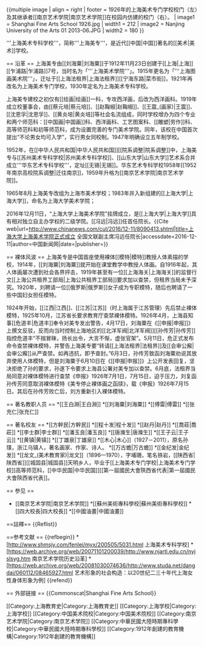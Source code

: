 {{multiple image
| align  = right
| footer = 1926年的上海美术专门学校校门（左）及其继承者[[南京艺术学院|南京艺术学院]]在校园内仿建的校门（右）。
| image1 = Shanghai Fine Arts School 1926.jpg
| width1 = 212
| image2 = Nanjing University of the Arts 01 2013-06.JPG
| width2 = 180
}}

'''上海美术专科学校'''，简称'''上海美专'''，是近代[[中国|中国]]著名的[[美术|美术]]学校。

== 沿革 ==
上海美专由[[刘海粟|刘海粟]]于1912年11月23日创建于[[上海|上海]][[乍浦路|乍浦路]]7号，当时名为「'''上海美术學院'''」。1915年更名为「'''上海图画美术院'''」，迁址于[[上海法租界|上海法租界]][[宁海东路|菜市街]]，1921年再改名为上海美术专门学校，1930年定名为上海美术专科学校。

上海美专建校之初仅有[[绘画|绘画]]一科，专攻西洋画，后改为西洋画科。1919年成立校董事会，由[[蔡元培|蔡元培]]、[[赵鞠椒|赵鞠椒]]、[[王震_(画家)|王震]]、[[沈恩孚|沈恩孚]]、[[黄炎培|黄炎培]]等社会名流组成，同时学校增办为四个专业和两个师范科：[[中国画|中国画]]科、西洋画科、工艺图案科、[[雕塑|劳作]]科、高等师范科和初等师范科，成为设置完善的专门美术学院。同年，该校在中国首次提出“不论男女均可入学”，实行男女同校制。1947年明确设立五年制学校。

1952年，在[[中华人民共和国|中华人民共和国]][[院系调整|院系调整]]中，上海美专与[[苏州美术专科学校|苏州美术专科学校]]、[[山东大学|山东大学]]艺术系合并成立'''华东艺术专科学校'''，定址[[无锡|无锡]]。华东艺术专科学校1958年[[1952年南京高校院系调整|迁往南京]]，1959年升格为[[南京艺术学院|南京艺术学院]]。

1965年8月上海美专改组为上海市美术学校；1983年并入新组建的[[上海大学|上海大学]]，命名为上海大学美术学院；

2016年12月11日，“上海大学上海美术学院”挂牌成立，是[[上海大学|上海大学]]具有相对独立自主办学权的二级学院。[[冯远|冯远]]任首任院长。<ref>{{Cite web|url=http://www.chinanews.com/cul/2016/12-11/8090413.shtml|title=上海大学上海美术学院正式成立 全国文联副主席冯远任院长|accessdate=2016-12-11|author=中国新闻网|date=|publisher=}}</ref>

== 裸体风波 ==
上海美专是中国首座使用裸体[[模特|模特]]教授人体素描的学校，1914年，[[刘海粟|刘海粟]]就开始在课堂教学中教授人体画。自1916年起，其人体画屡次遭到社会各界抨击，1919年甚至有一位[[上海海关|上海海关]]的监督行文[[上海公共租界工部局|上海公共租界工部局]]要求加以查禁，但租界当局未予深究。1920年，刘聘请一位[[俄罗斯|俄罗斯]]女子成为专职模特，随后也聘请了一些中国妇女担任模特。

1924年开始，[[江西|江西]]、[[江苏|江苏]]（时上海属于江苏管理）先后禁止裸体模特，1925年10月，江苏省长要求教育厅查禁裸体模特。1926年4月，上海县知事[[危道丰|危道丰]]奉令对美专发出警告，4月17日，刘海粟在《[[申报|申报]]》上撰文反驳，反而向当时控制上海地区的[[北洋军阀|北洋军阀]][[孙传芳|孙传芳]]指控危道丰“不揣冒昧，扬长出令，大言不惭，虚张官架”。5月11日，危正式发布命令查禁裸体模特，并警告上海美专要“转请[[上海法租界|法租界]]及[[会审公廨|会审公廨]]从严查禁。如再违抗，即予查封。”6月3日，孙传芳致函刘海粟劝说其放弃使用人体模特，但是刘海粟于6月10日在《[[申报|申报]]》上公开发表回复，坚决拒绝了孙的要求，孙遂下令要求上海县公署对美专加以查禁。6月底，法租界当局同意对裸体模特进行查禁<ref>《申报》1926年7月1日</ref>，7月15日，迫于压力，刘复函孙传芳同意取消裸体模特<ref>《美专停止裸体画之函牍》，载《申报》1926年7月15日</ref>。其后在孙传芳败亡后，刘方重新引入裸体模特。

== 著名教职人员 ==
*[[王白淵|王白淵]]
*[[刘海粟|刘海粟]]
*[[傅雷|傅雷]]
*[[张充仁|张充仁]]

== 著名校友 ==
*[[方幹民|方幹民]]
*[[程十发|程十发]]
*[[赵丹|赵丹]]
*[[喬莊|喬莊]]
*[[李士群|李士群]]
*[[潘玉良|潘玉良]]
*[[唐滌生|唐滌生]]
*[[王子云|王子云]]
*[[黄镇|黄镇]]
*[[丁雄泉|丁雄泉]]
*[[木心|木心]]（1927－2011），原名孙璞，浙江乌镇人，著名画家、作家、诗人。
*[[万古蟾|万古蟾]]
*[[金纪发|金纪发]]
*[[龙文_(美术教育家)|龙文]]（1896—1970），字埔珊，笔名铁岩，[[陕西省|陕西省]][[城固县|城固县]]天明乡人，毕业于[[上海美术专门学校|上海美术专门学校]]高等师范科，[[中华民国|中华民国]][[第一屆國民大會陝西省代表|第一屆國民大會陝西省代表]]。

== 参见 ==
* [[南京艺术学院|南京艺术学院]]
*[[蘇州美術專科學校|蘇州美術專科學校]]
*[[四大校長|四大校長]]
*[[中國油畫|中國油畫]]

==註釋==
{{Reflist}}

==参考文献 ==
{{refbegin}}
*[http://www.shmsjy.com/fenlei/myx/200505/5031.html 上海美术专科学校]
*[https://web.archive.org/web/20071101200039/http://www.njarti.edu.cn/nyjslsyg.htm 南京艺术学院历史沿革]
*[https://web.archive.org/web/20081030074636/http://www.studa.net/dangdai/060112/08465927.html 艺术形象的社会构造：以20世纪二三十年代上海女性身体形象为例]
{{refend}}

== 外部链接 ==
{{Commonscat|Shanghai Fine Arts School}}

[[Category:上海教育史|Category:上海教育史]]
[[Category:上海学校|Category:上海学校]]
[[Category:中国美术院校|Category:中国美术院校]]
[[Category:南京艺术学院|Category:南京艺术学院]]
[[Category:中華民國大陸時期專科學校|Category:中華民國大陸時期專科學校]]
[[Category:1912年創建的教育機構|Category:1912年創建的教育機構]]